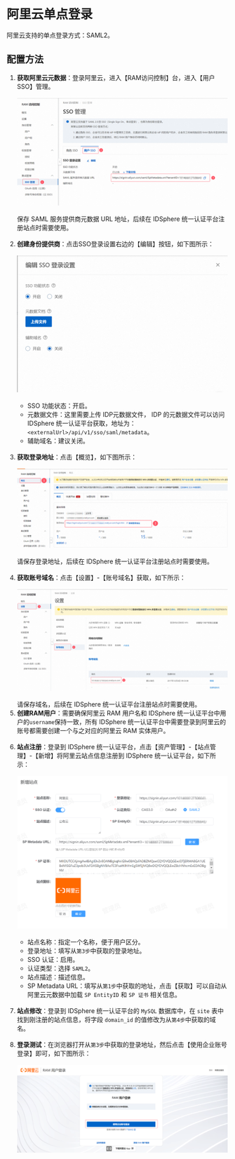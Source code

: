 # 阿里云单点登录
阿里云支持的单点登录方式：SAML2。
## 配置方法
1. **获取阿里云元数据**：登录阿里云，进入【RAM访问控制】台，进入【用户SSO】管理。<br><br>
![img.png](img/aliyun-metadata.jpg)<br><br>
保存 SAML 服务提供商元数据 URL 地址，后续在 IDSphere 统一认证平台注册站点时需要使用。<br><br>
2. **创建身份提供商**：点击SSO登录设置右边的【编辑】按钮，如下图所示：<br><br>
![img.png](img/aliyun-sso-config.jpg)<br><br>
   * SSO 功能状态：开启。
   * 元数据文件：这里需要上传 IDP元数据文件， IDP 的元数据文件可以访问 IDSphere 统一认证平台获取，地址为：`<externalUrl>/api/v1/sso/saml/metadata`。
   * 辅助域名：建议关闭。<br><br>
3. **获取登录地址**：点击【概览】，如下图所示：<br><br>
![img.png](img/aliyun-login-url.jpg)<br><br>
请保存登录地址，后续在 IDSphere 统一认证平台注册站点时需要使用。<br><br>
4. **获取账号域名**：点击【设置】-【账号域名】获取，如下所示：<br><br>
![img.png](img/aliyun-domain.jpg)<br><br>
请保存域名，后续在 IDSphere 统一认证平台注册站点时需要使用。
5. **创建RAM用户**：需要确保阿里云 RAM 用户名和 IDSphere 统一认证平台中用户的`username`保持一致，所有 IDSphere 统一认证平台中需要登录到阿里云的账号都需要创建一个与之对应的阿里云 RAM 实体用户。<br><br>
6. **站点注册**：登录到 IDSphere 统一认证平台，点击【资产管理】-【站点管理】-【新增】将阿里云站点信息注册到 IDSphere 统一认证平台，如下所示：<br><br>
![img.png](img/aliyun-site.jpg)<br><br>
   * 站点名称：指定一个名称，便于用户区分。
   * 登录地址：填写从`第3步`中获取的登录地址。
   * SSO 认证：启用。
   * 认证类型：选择 `SAML2`。
   * 站点描述：描述信息。
   * SP Metadata URL：填写从`第1步`中获取的地址，点击【获取】可以自动从阿里云元数据中加载 `SP EntityID` 和 `SP 证书` 相关信息。<br><br>
7. **站点修改**：登录到 IDSphere 统一认证平台的 `MySQL` 数据库中，在 `site` 表中找到刚注册的站点信息，将字段 `domain_id` 的值修改为从`第4步`中获取的域名。<br><br>
8. **登录测试**：在浏览器打开从`第3步`中获取的登录地址，然后点击【使用企业账号登录】即可，如下图所示：<br><br>
![img.png](img/aliyun-login.jpg)